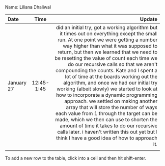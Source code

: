 Name: Liliana Dhaliwal

| Date       |    Time    |                                                                                                                                                                                                                                                                                                                                                                                                                                                                                                                                                                                                                                                                                                                                                                                                                                                        Update |
|:-----------|:----------:|--------------------------------------------------------------------------------------------------------------------------------------------------------------------------------------------------------------------------------------------------------------------------------------------------------------------------------------------------------------------------------------------------------------------------------------------------------------------------------------------------------------------------------------------------------------------------------------------------------------------------------------------------------------------------------------------------------------------------------------------------------------------------------------------------------------------------------------------------------------:|
| January 27 | 12:45-1:45 |  did an initial try, got a working algorithm but it times out on everything except the small run. At one point we were getting a number way higher than what it was supposed to return, but then we learned that we need to be resetting the value of count each time we do our recursive calls so that we aren't compounding the counts. Kate and I spent a lot of time at the boards working out the algorithm, and once we had our initial try working (albeit slowly) we started to look at how to incorporate a dynamic programming approach. we settled on making another array that will store the number of ways each value from 1 through the target can be made, which we then can use to shorten the amount of time it takes to do our recursive calls later. i haven't written this out yet but I think I have a good idea of how to approach it. |
|            |            |                                                                                                                                                                                                                                                                                                                                                                                                                                                                                                                                                                                                                                                                                                                                                                                                                                                               |


To add a new row to the table, click into a cell and then hit shift-enter.
